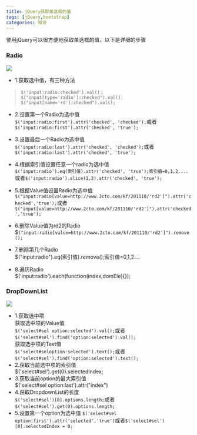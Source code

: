 ```yaml
---
title: jQuery获取单选框的值
tags: [jQuery,bootstrap]
categories: 知识
---
```

使用jQuery可以很方便地获取单选框的值，以下是详细的步骤  
### Radio
![](http://onep1caa3.bkt.clouddn.com/20170418205910.png)  

* 1.获取选中值，有三种方法  
>     $('input:radio:checked').val()；
>     $("input[type='radio']:checked").val();
>     $("input[name='rd']:checked").val();  
  
* 2.设置第一个Radio为选中值  
`$('input:radio:first').attr('checked', 'checked');`或者`$('input:radio:first').attr('checked', 'true');`
  

* 3.设置最后一个Radio为选中值  
`$('input:radio:last').attr('checked', 'checked');`或者`$('input:radio:last').attr('checked', 'true');`
* 4.根据索引值设置任意一个radio为选中值  
`$('input:radio').eq(索引值).attr('checked', 'true');索引值=0,1,2....`或者`$('input:radio').slice(1,2).attr('checked', 'true');`
* 5.根据Value值设置Radio为选中值  
`$("input:radio[value=http://www.2cto.com/kf/201110/'rd2']").attr('checked','true');`或者`$("input[value=http://www.2cto.com/kf/201110/'rd2']").attr('checked','true');`
* 6.删除Value值为rd2的Radio  
$`("input:radio[value=http://www.2cto.com/kf/201110/'rd2']").remove();`
* 7.删除第几个Radio  
   $("input:radio").eq(索引值).remove();索引值=0,1,2....
* 8.遍历Radio  
    $('input:radio').each(function(index,domEle){});  
### DropDownList  
![](http://onep1caa3.bkt.clouddn.com/20170418205921.png)   
 
* 1.获取选中项  
获取选中项的Value值  
`$('select#sel option:selected').val();`或者`$('select#sel').find('option:selected').val(); `   
获取选中项的Text值  
`$('select#seloption:selected').text();`或者`$('select#sel').find('option:selected').text();`
* 2.获取当前选中项的索引值  
    $('select#sel').get(0).selectedIndex;
* 3.获取当前option的最大索引值  
    $('select#sel option:last').attr("index")
* 4.获取DropdownList的长度  
`$('select#sel')[0].options.length;`或者`$('select#sel').get(0).options.length;`
* 5.设置第一个option为选中值
`$('select#sel option:first').attr('selected','true')`或者`$('select#sel')[0].selectedIndex = 0;`